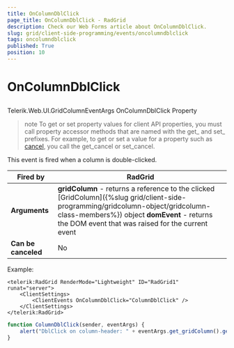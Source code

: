 ```yaml
---
title: OnColumnDblClick
page_title: OnColumnDblClick - RadGrid
description: Check our Web Forms article about OnColumnDblClick.
slug: grid/client-side-programming/events/oncolumndblclick
tags: oncolumndblclick
published: True
position: 10
---
```


# OnColumnDblClick



## 

Telerik.Web.UI.GridColumnEventArgs OnColumnDblClick Property

>note To get or set property values for client API properties, you must call property accessor methods that are named with the get_ and set_ prefixes. For example, to get or set a value for a property such as [cancel](https://msdn.microsoft.com/en-us/library/bb310859.aspx), you call the get_cancel or set_cancel.
>


This event is fired when a column is double-clicked.


|  **Fired by**  | RadGrid |
| ------ | ------ |
| **Arguments** | **gridColumn** - returns a reference to the clicked [GridColumn]({%slug grid/client-side-programming/gridcolumn-object/gridcolumn-class-members%}) object **domEvent** - returns the DOM event that was raised for the current event|
| **Can be canceled** |No|

Example:

````ASP.NET
<telerik:RadGrid RenderMode="Lightweight" ID="RadGrid1" runat="server">
    <ClientSettings>
        <ClientEvents OnColumnDblClick="ColumnDblClick" />
    </ClientSettings>
</telerik:RadGrid>
````



````JavaScript
function ColumnDblClick(sender, eventArgs) {
    alert("DblClick on column-header: " + eventArgs.get_gridColumn().get_element().cellIndex);
}
````


